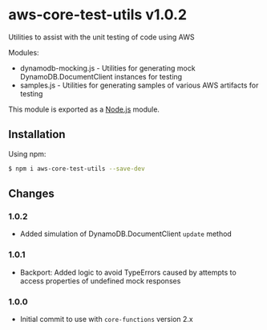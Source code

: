 # aws-core-test-utils v1.0.2
Utilities to assist with the unit testing of code using AWS

Modules:
- dynamodb-mocking.js - Utilities for generating mock DynamoDB.DocumentClient instances for testing
- samples.js - Utilities for generating samples of various AWS artifacts for testing

This module is exported as a [Node.js](https://nodejs.org/) module.

## Installation

Using npm:
```bash
$ npm i aws-core-test-utils --save-dev
```

## Changes

### 1.0.2
- Added simulation of DynamoDB.DocumentClient `update` method

### 1.0.1
- Backport: Added logic to avoid TypeErrors caused by attempts to access properties of undefined mock responses

### 1.0.0
- Initial commit to use with `core-functions` version 2.x